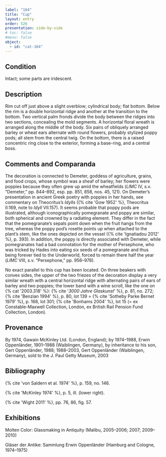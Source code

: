 ```yaml
---
label: "164"
title: "Cup"
layout: entry
order: 526
presentation: side-by-side
# toc: false
#menu: false 
object:
  - id: "cat-164"
---
```


## Condition

Intact; some parts are iridescent.

## Description

Rim cut off just above a slight overblow; cylindrical body; flat bottom. Below the rim is a double horizontal ridge and another at the transition to the bottom. Two vertical palm fronds divide the body between the ridges into two sections, concealing the mold segments. A horizontal floral wreath is arranged along the middle of the body. Six pairs of obliquely arranged barley or wheat ears alternate with round flowers, probably stylized poppy pods; all stem from the central twig. On the bottom, there is a raised concentric ring close to the exterior, forming a base-ring, and a central boss.

## Comments and Comparanda

The decoration is connected to Demeter, goddess of agriculture, grains, and food crops, whose symbol was a sheaf of barley; her flowers were poppies because they often grew up amid the wheatfields (*LIMC* IV, s.v. “Demeter,” pp. 844–892, esp. pp. 851, 858, nos. 45, 121). On Demeter’s presentation in ancient Greek poetry with poppies in her hands, see commentary on Theocritus’s *Idylls* ({% cite 'Gow 1952' %}, Theocritus II:169, note to *Idyll* VII.157). It seems probable that poppy pods are illustrated, although iconographically pomegranate and poppy are similar, both spherical and crowned by a radiating element. They differ in the fact that the pomegranate’s sepals point down when the fruit hangs from the tree, whereas the poppy pod’s rosette points up when attached to the plant’s stem, like the ones depicted on the vessel ({% cite 'Ignatiadou 2012' %}, p. 393). In addition, the poppy is directly associated with Demeter, while pomegranates had a bad connotation for the mother of Persephone, who was tricked by Hades into eating six seeds of a pomegranate and thus being forever tied to the Underworld, forced to remain there half the year (*LIMC* VIII, s.v. “Persephone,” pp. 956–978).

No exact parallel to this cup has been located. On three beakers with convex sides, the upper of the two friezes of the decoration display a very similar wreath with a central horizontal ridge with alternating pairs of ears of barley and two poppies; the lower band with a wine scroll, like the one on {% cat '2003.318' %}: {% cite '*3000 Jahre Glaskunst*' %}, p. 81, no. 272; {% cite 'Benzian 1994' %}, p. 80, lot 139 = {% cite 'Sotheby Parke Bernet 1979' %}, p. 168, lot 301; {% cite 'Bonhams 2004' %}, lot 15 (= ex Constable-Maxwell Collection, London, ex British Rail Pension Fund Collection, London).

## Provenance

By 1974, Gawain McKinley Ltd. (London, England); by 1974–1988, Erwin Oppenländer, 1901–1988 (Waiblingen, Germany), by inheritance to his son, Gert Oppenländer, 1988; 1988–2003, Gert Oppenländer (Waiblingen, Germany), sold to the J. Paul Getty Museum, 2003

## Bibliography

{% cite 'von Saldern et al. 1974' %}, p. 159, no. 146.

{% cite 'McKinley 1974' %}, p. 5, ill. (lower right).

{% cite 'Wight 2011' %}, pp. 76, 86, fig. 57.

## Exhibitions

Molten Color: Glassmaking in Antiquity (Malibu, 2005–2006; 2007; 2009–2010)

Gläser der Antike: Sammlung Erwin Oppenländer (Hamburg and Cologne, 1974–1975)